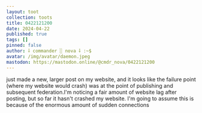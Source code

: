 ```yaml
---
layout: toot
collection: toots
title: 0422121200
date: 2024-04-22
published: true
tags: []
pinned: false
author: ⸸ commander ░ nova ⸸ :~$
avatar: /img/avatar/daemon.jpeg
mastodon: https://mastodon.online/@cmdr_nova/0422121200
---
```


just made a new, larger post on my website, and it looks like the failure point (where my website would crash) was at the point of publishing and subsequent federation.I'm noticing a fair amount of website lag after posting, but so far it hasn't crashed my website. I'm going to assume this is because of the enormous amount of sudden connections

